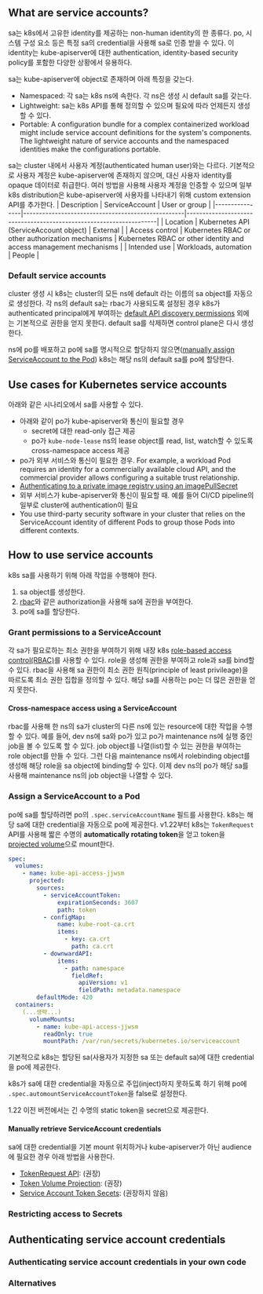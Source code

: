 ## What are service accounts?
sa는 k8s에서 고유한 identity를 제공하는 non-human identity의 한 종류다. po, 시스템 구성 요소 등은 특정 sa의 credential을 사용해 sa로 인증 받을 수 있다. 이 identity는 kube-apiserver에 대한 authentication, identity-based security policy를 포함한 다양한 상황에서 유용하다.

sa는 kube-apiserver에 object로 존재하며 아래 특징을 갖는다.
- Namespaced: 각 sa는 k8s ns에 속한다. 각 ns은 생성 시 default sa를 갖는다.
- Lightweight: sa는 k8s API를 통해 정의할 수 있으며 필요에 따라 언제든지 생성할 수 있다.
- Portable: A configuration bundle for a complex containerized workload might include service account definitions for the system's components. The lightweight nature of service accounts and the namespaced identities make the configurations portable.

sa는 cluster 내에서 사용자 계정(authenticated human user)와는 다르다. 기본적으로 사용자 계정은 kube-apiserver에 존재하지 않으며, 대신 사용자 identity를 opaque 데이터로 취급한다. 여러 방법을 사용해 사용자 계정을 인증할 수 있으며 일부 k8s distribution은 kube-apiserver에 사용자를 나타내기 위해 custom extension API를 추가한다.
| Description    | ServiceAccount                                    | User or group                                                      |
|----------------|---------------------------------------------------|--------------------------------------------------------------------|
| Location       | Kubernetes API (ServiceAccount object)            | External                                                           |
| Access control | Kubernetes RBAC or other authorization mechanisms | Kubernetes RBAC or other identity and access management mechanisms |
| Intended use   | Workloads, automation                             | People                                                             |

### Default service accounts
cluster 생성 시 k8s는 cluster의 모든 ns에 default 라는 이름의 sa object를 자동으로 생성한다. 각 ns의 default sa는 rbac가 사용되도록 설정된 경우 k8s가 authenticated principal에게 부여하는 [default API discovery permissions](https://kubernetes.io/docs/reference/access-authn-authz/rbac/#default-roles-and-role-bindings) 외에는 기본적으로 권한을 얻지 못한다. default sa를 삭제하면 control plane은 다시 생성한다.

ns에 po를 배포하고 po에 sa를 명시적으로 할당하지 않으면([manually assign ServiceAccount to the Pod](https://kubernetes.io/docs/concepts/security/service-accounts/#assign-to-pod)) k8s는 해당 ns의 default sa를 po에 할당한다.

## Use cases for Kubernetes service accounts
아래와 같은 시나리오에서 sa를 사용할 수 있다.
- 아래와 같이 po가 kube-apiserver와 통신이 필요할 경우
    - secret에 대한 read-only 접근 제공
    - po가 `kube-node-lease` ns의 lease object를 read, list, watch할 수 있도록 cross-namespace access 제공
- po가 외부 서비스와 통신이 필요한 경우. For example, a workload Pod requires an identity for a commercially available cloud API, and the commercial provider allows configuring a suitable trust relationship.
- [Authenticating to a private image registry using an imagePullSecret](https://kubernetes.io/docs/tasks/configure-pod-container/configure-service-account/#add-imagepullsecrets-to-a-service-account)
- 외부 서비스가 kube-apiserver와 통신이 필요할 때. 예를 들어 CI/CD pipeline의 일부로 cluster에 authentication이 필요
- You use third-party security software in your cluster that relies on the ServiceAccount identity of different Pods to group those Pods into different contexts.

## How to use service accounts
k8s sa를 사용하기 위해 아래 작업을 수행해야 한다.
1. sa object를 생성한다.
2. [rbac](https://kubernetes.io/docs/reference/access-authn-authz/rbac/)와 같은 authorization을 사용해 sa에 권한을 부여한다.
3. po에 sa를 할당한다.

### Grant permissions to a ServiceAccount
각 sa가 필요로하는 최소 권한을 부여하기 위해 내장 k8s [role-based access control(RBAC)](https://kubernetes.io/docs/reference/access-authn-authz/rbac/)를 사용할 수 있다. role을 생성해 권한을 부여하고 role과 sa를 bind할 수 있다. rbac을 사용해 sa 권한이 최소 권한 원칙(principle of least privileage)을 따르도록 최소 권한 집합을 정의할 수 있다. 해당 sa를 사용하는 po는 더 많은 권한을 얻지 못한다. 

#### Cross-namespace access using a ServiceAccount
rbac를 사용해 한 ns의 sa가 cluster의 다른 ns에 있는 resource에 대한 작업을 수행할 수 있다. 예를 들어, dev ns에 sa와 po가 있고 po가 maintenance ns에 실행 중인 job을 볼 수 있도록 할 수 있다. job object를 나열(list)할 수 있는 권한을 부여하는 role object를 만들 수 있다. 그런 다음 maintenance ns에서 rolebinding object를 생성해 해당 role을 sa object에 binding할 수 있다. 이제 dev ns의 po가 해당 sa를 사용해 maintenance ns의 job object을 나열할 수 있다.

### Assign a ServiceAccount to a Pod
po에 sa를 할당하려면 po의 `.spec.serviceAccountName` 필드를 사용한다. k8s는 해당 sa에 대한 credential을 자동으로 po에 제공한다. v1.22부터 k8s는 `TokenRequest` API를 사용해 짧은 수명의 **automatically rotating token**을 얻고 token을 [projected volume](https://kubernetes.io/docs/concepts/storage/projected-volumes/#serviceaccounttoken)으로 mount한다.
``` yaml
spec:
  volumes:
    - name: kube-api-access-jjwsm
      projected:
        sources:
          - serviceAccountToken:
              expirationSeconds: 3607
              path: token
          - configMap:
              name: kube-root-ca.crt
              items:
                - key: ca.crt
                  path: ca.crt
          - downwardAPI:
              items:
                - path: namespace
                  fieldRef:
                    apiVersion: v1
                    fieldPath: metadata.namespace
        defaultMode: 420
  containers:
    (...생략...)
      volumeMounts:
        - name: kube-api-access-jjwsm
          readOnly: true
          mountPath: /var/run/secrets/kubernetes.io/serviceaccount
```

기본적으로 k8s는 할당된 sa(사용자가 지정한 sa 또는 default sa)에 대한 credential을 po에 제공한다.

k8s가 sa에 대한 credential을 자동으로 주입(inject)하지 못하도록 하기 위해 po에 `.spec.automountServiceAccountToken`을 false로 설정한다.

1.22 이전 버전에서는 긴 수명의 static token을 secret으로 제공한다.

#### Manually retrieve ServiceAccount credentials
sa에 대한 credential을 기본 mount 위치하거나 kube-apiserver가 아닌 audience에 필요한 경우 아래 방법을 사용한다.
- [TokenRequest API](https://kubernetes.io/docs/reference/kubernetes-api/authentication-resources/token-request-v1/): (권장) 
- [Token Volume Projection](https://kubernetes.io/docs/tasks/configure-pod-container/configure-service-account/#serviceaccount-token-volume-projection): (권장)
- [Service Account Token Secets](https://kubernetes.io/docs/tasks/configure-pod-container/configure-service-account/#manually-create-an-api-token-for-a-serviceaccount): (권장하지 않음)

### Restricting access to Secrets
## Authenticating service account credentials
### Authenticating service account credentials in your own code
### Alternatives